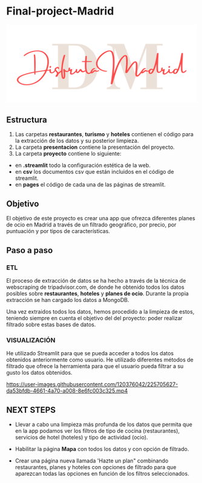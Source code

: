 # Final-project-Madrid
![portada](https://github.com/paulabnbh/final-project-madrid/blob/main/proyecto/imagenes/logo-mad.png)

## Estructura
1) Las carpetas **restaurantes**, **turismo** y **hoteles** contienen el código para la extracción de los datos y su posterior limpieza.
2) La carpeta **presentacion** contiene la presentación del proyecto.
3) La carpeta **proyecto** contiene lo siguiente:
+ en **.streamlit** todo la configuración estética de la web.
+ en **csv** los documentos csv que están incluidos en el código de streamlit.
+ en **pages** el código de cada una de las páginas de streamlit.

## Objetivo

El objetivo de este proyecto es crear una app que ofrezca diferentes planes de ocio en Madrid a través de un filtrado geográfico, por precio, por puntuación y por tipos de características.

## Paso a paso

### ETL

El proceso de extracción de datos se ha hecho a través de la técnica de webscraping de tripadvisor.com, de donde he obtenido todos los datos posibles sobre **restaurantes**, **hoteles** y **planes de ocio**. Durante la propia extracción se han cargado los datos a MongoDB.

Una vez extraidos todos los datos, hemos procedido a la limpieza de estos, teniendo siempre en cuenta el objetivo del del proyecto: poder realizar filtrado sobre estas bases de datos.

### VISUALIZACIÓN

He utilizado Streamlit para que se pueda acceder a todos los datos obtenidos anteriormente como usuario. He utilizado diferentes métodos de filtrado que ofrece la herramienta para que el usuario pueda filtrar a su gusto los datos obtenidos.

https://user-images.githubusercontent.com/120376042/225705627-da53bfdb-4661-4a70-a008-8e6fc003c325.mp4

## NEXT STEPS

+ Llevar a cabo una limpieza más profunda de los datos que permita que en la app podamos ver los filtros de tipo de cocina (restaurantes), servicios de hotel (hoteles) y tipo de actividad (ocio).

+ Habilitar la página **Mapa** con todos los datos y con opción de filtrado.

+ Crear una página nueva llamada 'Hazte un plan" combinando restaurantes, planes y hoteles con opciones de filtrado para que aparezcan todas las opciones en función de los filtros seleccionados. 
